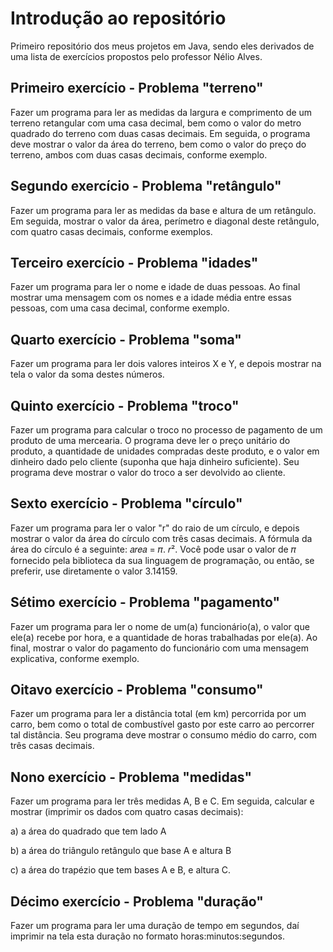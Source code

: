 # Introdução ao repositório

Primeiro repositório dos meus projetos em Java, sendo eles derivados de uma lista de exercícios propostos pelo professor Nélio Alves. 

## Primeiro exercício - Problema "terreno"

Fazer um programa para ler as medidas da largura e comprimento de um terreno retangular com uma
casa decimal, bem como o valor do metro quadrado do terreno com duas casas decimais. Em seguida,
o programa deve mostrar o valor da área do terreno, bem como o valor do preço do terreno, ambos com
duas casas decimais, conforme exemplo.

## Segundo exercício - Problema "retângulo"

Fazer um programa para ler as medidas da base e altura de um retângulo. Em seguida, mostrar o valor
da área, perímetro e diagonal deste retângulo, com quatro casas decimais, conforme exemplos.

## Terceiro exercício - Problema "idades"

Fazer um programa para ler o nome e idade de duas pessoas. Ao final mostrar uma mensagem com os
nomes e a idade média entre essas pessoas, com uma casa decimal, conforme exemplo.

## Quarto exercício - Problema "soma"

Fazer um programa para ler dois valores inteiros X e Y, e depois mostrar na tela o valor da soma destes
números.

## Quinto exercício - Problema "troco"

Fazer um programa para calcular o troco no processo de pagamento de um produto de uma mercearia.
O programa deve ler o preço unitário do produto, a quantidade de unidades compradas deste produto,
e o valor em dinheiro dado pelo cliente (suponha que haja dinheiro suficiente). Seu programa deve
mostrar o valor do troco a ser devolvido ao cliente. 

## Sexto exercício - Problema "círculo"

Fazer um programa para ler o valor "r" do raio de um círculo, e depois mostrar o valor da área do
círculo com três casas decimais. A fórmula da área do círculo é a seguinte: 𝑎𝑟𝑒𝑎 = 𝜋. 𝑟². Você pode usar o valor de 𝜋 fornecido pela biblioteca da sua linguagem de programação, ou então, se preferir, use
diretamente o valor 3.14159.

## Sétimo exercício - Problema "pagamento"

Fazer um programa para ler o nome de um(a) funcionário(a), o valor que ele(a) recebe por hora, e a
quantidade de horas trabalhadas por ele(a). Ao final, mostrar o valor do pagamento do funcionário com
uma mensagem explicativa, conforme exemplo. 

## Oitavo exercício - Problema "consumo"

Fazer um programa para ler a distância total (em km) percorrida por um carro, bem como o total de
combustível gasto por este carro ao percorrer tal distância. Seu programa deve mostrar o consumo
médio do carro, com três casas decimais.

## Nono exercício - Problema "medidas"

Fazer um programa para ler três medidas A, B e C. Em seguida, calcular e mostrar (imprimir os dados
com quatro casas decimais):

a) a área do quadrado que tem lado A

b) a área do triângulo retângulo que base A e altura B

c) a área do trapézio que tem bases A e B, e altura C. 

## Décimo exercício - Problema "duração"

Fazer um programa para ler uma duração de tempo em segundos, daí imprimir na tela esta duração no
formato horas:minutos:segundos. 
